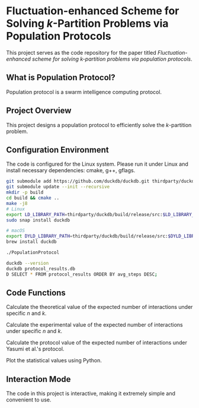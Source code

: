 # Fluctuation-enhanced Scheme for Solving $k$-Partition Problems via Population Protocols
This project serves as the code repository for the paper titled *_Fluctuation-enhanced scheme for solving k-partition problems via population protocols_*.
## What is Population Protocol?
Population protocol is a swarm intelligence computing protocol.
## Project Overview
This project designs a population protocol to efficiently solve the $k$-partition problem.
## Configuration Environment
The code is configured for the Linux system. Please run it under Linux and install necessary dependencies: cmake, g++, gflags.
``` bash
git submodule add https://github.com/duckdb/duckdb.git thirdparty/duckdb
git submodule update --init --recursive
mkdir -p build
cd build && cmake ..
make -j8
# Linux
export LD_LIBRARY_PATH=thirdparty/duckdb/build/release/src:$LD_LIBRARY_PATH
sudo snap install duckdb

# macOS
export DYLD_LIBRARY_PATH=thirdparty/duckdb/build/release/src:$DYLD_LIBRARY_PATH
brew install duckdb

./PopulationProtocol

duckdb --version
duckdb protocol_results.db
D SELECT * FROM protocol_results ORDER BY avg_steps DESC;
```

## Code Functions
Calculate the theoretical value of the expected number of interactions under specific $n$ and $k$.

Calculate the experimental value of the expected number of interactions under specific $n$ and $k$.

Calculate the protocol value of the expected number of interactions under Yasumi et al.'s protocol.

Plot the statistical values using Python.
## Interaction Mode
The code in this project is interactive, making it extremely simple and convenient to use.
